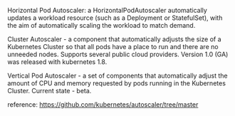 Horizontal Pod Autoscaler: a HorizontalPodAutoscaler automatically updates a workload resource (such as a Deployment or StatefulSet), with the aim of automatically scaling the workload to match demand.

Cluster Autoscaler - a component that automatically adjusts the size of a Kubernetes Cluster so that all pods have a place to run and there are no unneeded nodes. Supports several public cloud providers. Version 1.0 (GA) was released with kubernetes 1.8.

Vertical Pod Autoscaler - a set of components that automatically adjust the amount of CPU and memory requested by pods running in the Kubernetes Cluster. Current state - beta.



reference: https://github.com/kubernetes/autoscaler/tree/master

